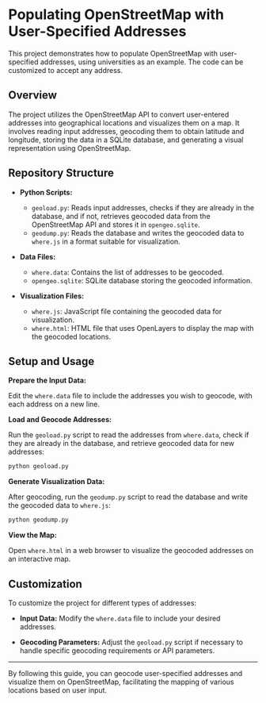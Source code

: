 # Populating OpenStreetMap with User-Specified Addresses

This project demonstrates how to populate OpenStreetMap with user-specified addresses, using universities as an example. The code can be customized to accept any address.

## Overview

The project utilizes the OpenStreetMap API to convert user-entered addresses into geographical locations and visualizes them on a map. It involves reading input addresses, geocoding them to obtain latitude and longitude, storing the data in a SQLite database, and generating a visual representation using OpenStreetMap.

## Repository Structure

- **Python Scripts:**
  - `geoload.py`: Reads input addresses, checks if they are already in the database, and if not, retrieves geocoded data from the OpenStreetMap API and stores it in `opengeo.sqlite`.
  - `geodump.py`: Reads the database and writes the geocoded data to `where.js` in a format suitable for visualization.

- **Data Files:**
  - `where.data`: Contains the list of addresses to be geocoded.
  - `opengeo.sqlite`: SQLite database storing the geocoded information.

- **Visualization Files:**
  - `where.js`: JavaScript file containing the geocoded data for visualization.
  - `where.html`: HTML file that uses OpenLayers to display the map with the geocoded locations.

## Setup and Usage

**Prepare the Input Data:**

   Edit the `where.data` file to include the addresses you wish to geocode, with each address on a new line.

**Load and Geocode Addresses:**

   Run the `geoload.py` script to read the addresses from `where.data`, check if they are already in the database, and retrieve geocoded data for new addresses:

   ```bash
   python geoload.py
   ```

**Generate Visualization Data:**

   After geocoding, run the `geodump.py` script to read the database and write the geocoded data to `where.js`:

   ```bash
   python geodump.py
   ```

**View the Map:**

   Open `where.html` in a web browser to visualize the geocoded addresses on an interactive map.

## Customization

To customize the project for different types of addresses:

- **Input Data:** Modify the `where.data` file to include your desired addresses.

- **Geocoding Parameters:** Adjust the `geoload.py` script if necessary to handle specific geocoding requirements or API parameters.

---

By following this guide, you can geocode user-specified addresses and visualize them on OpenStreetMap, facilitating the mapping of various locations based on user input. 
